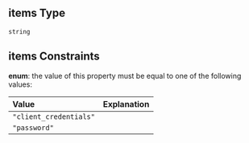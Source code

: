 ## items Type

`string`

## items Constraints

**enum**: the value of this property must be equal to one of the following values:

| Value                  | Explanation |
| :--------------------- | :---------- |
| `"client_credentials"` |             |
| `"password"`           |             |
